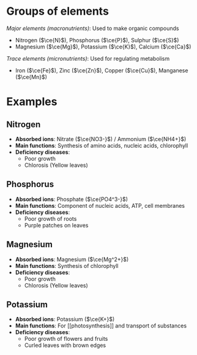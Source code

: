 # Groups of elements
*Major elements (macronutrients)*: Used to make organic compounds
- Nitrogen ($\ce{N}$), Phosphorus ($\ce{P}$), Sulphur ($\ce{S}$)
- Magnesium ($\ce{Mg}$), Potassium ($\ce{K}$), Calcium ($\ce{Ca}$)

*Trace elements (micronutrients)*: Used for regulating metabolism
- Iron ($\ce{Fe}$), Zinc ($\ce{Zn}$), Copper ($\ce{Cu}$), Manganese ($\ce{Mn}$)

# Examples
## Nitrogen
- **Absorbed ions**: Nitrate ($\ce{NO3-}$) / Ammonium ($\ce{NH4+}$)
- **Main functions**: Synthesis of amino acids, nucleic acids, chlorophyll
- **Deficiency diseases**:
	- Poor growth
	- Chlorosis (Yellow leaves)

## Phosphorus
- **Absorbed ions**: Phosphate ($\ce{PO4^3-}$)
- **Main functions**: Component of nucleic acids, ATP, cell membranes
- **Deficiency diseases**:
	- Poor growth of roots
	- Purple patches on leaves

## Magnesium
 - **Absorbed ions**: Magnesium ($\ce{Mg^2+}$)
 - **Main functions**: Synthesis of chlorophyll
 - **Deficiency diseases**:
	 - Poor growth
	 - Chlorosis (Yellow leaves)

## Potassium
- **Absorbed ions**: Potassium ($\ce{K+}$)
- **Main functions**: For [[photosynthesis]] and transport of substances
- **Deficiency diseases**:
	- Poor growth of flowers and fruits
	- Curled leaves with brown edges
